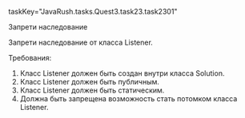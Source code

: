 taskKey="JavaRush.tasks.Quest3.task23.task2301"

Запрети наследование

Запрети наследование от класса Listener.


Требования:
1.	Класс Listener должен быть создан внутри класса Solution.
2.	Класс Listener должен быть публичным.
3.	Класс Listener должен быть статическим.
4.	Должна быть запрещена возможность стать потомком класса Listener.


